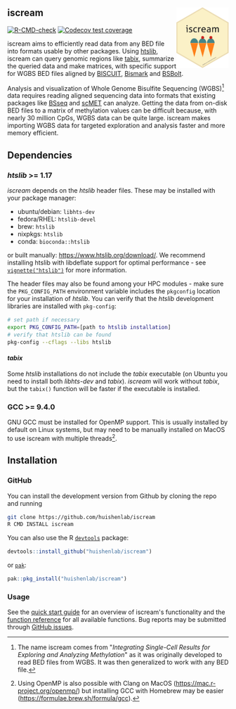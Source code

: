 ## iscream <a href="https://huishenlab.github.io/iscream/"><img src="man/figures/logo.png" align="right" height="138" style="float:right; height:138px;"/></a>

<!-- badges: start -->
[![R-CMD-check](https://github.com/huishenlab/iscream/actions/workflows/R-CMD-check.yaml/badge.svg)](https://github.com/huishenlab/iscream/actions/workflows/R-CMD-check.yaml)
[![Codecov test coverage](https://codecov.io/gh/huishenlab/iscream/graph/badge.svg)](https://app.codecov.io/gh/huishenlab/iscream)
<!-- badges: end -->

iscream aims to efficiently read data from any BED file into formats usable by
other packages. Using [htslib](https://www.htslib.org/), iscream can query
genomic regions like [tabix](https://en.wikipedia.org/wiki/Tabix), summarize the
queried data and make matrices, with specific support for WGBS BED files aligned
by [BISCUIT](https://huishenlab.github.io/biscuit/),
[Bismark](https://www.bioinformatics.babraham.ac.uk/projects/bismark/) and
[BSBolt](https://bsbolt.readthedocs.io/en/latest/).

Analysis and visualization of Whole Genome Bisulfite Sequencing (WGBS)[^1] data
requires reading aligned sequencing data into formats that existing packages
like [BSseq](https://bioconductor.org/packages/devel/bioc/html/bsseq.html) and
[scMET](https://github.com/andreaskapou/scMET) can analyze. Getting the data
from on-disk BED files to a matrix of methylation values can be difficult
because, with nearly 30 million CpGs, WGBS data can be quite large. iscream
makes importing WGBS data for targeted exploration and analysis faster and more
memory efficient.

[^1]: The name iscream comes from "*Integrating Single-Cell Results for
Exploring and Analyzing Methylation*" as it was originally developed to read BED
files from WGBS. It was then generalized to work with any BED file.


## Dependencies

### *htslib* >= 1.17

*iscream* depends on the *htslib* header files. These may be installed with
your package manager:

- ubuntu/debian: `libhts-dev`  
- fedora/RHEL: `htslib-devel`  
- brew: `htslib`  
- nixpkgs: `htslib`
- conda: `bioconda::htslib`

or built manually: <https://www.htslib.org/download/>. We recommend
installing htslib with libdeflate support for optimal performance - see
[`vignette("htslib")`](https://huishenlab.github.io/iscream/articles/htslib.html)
for more information.


The header files may also be found among your HPC modules - make sure the
`PKG_CONFIG_PATH` environment variable includes the `pkgconfig` location for
your installation of *htslib*. You can verify that the *htslib* development
libraries are installed with `pkg-config`:

```bash
# set path if necessary
export PKG_CONFIG_PATH=[path to htslib installation]
# verify that htslib can be found
pkg-config --cflags --libs htslib
```

#### *tabix*

Some *htslib* installations do not include the *tabix* executable (on Ubuntu you
need to install both *libhts-dev* and *tabix*). *iscream* will work without
*tabix*, but the `tabix()` function will be faster if the executable is
installed.

### GCC >= 9.4.0

GNU GCC must be installed for OpenMP support. This is usually installed by
default on Linux systems, but may need to be manually installed on MacOS to use
iscream with multiple threads[^2].

[^2]: Using OpenMP is also possible with Clang on MacOS
(<https://mac.r-project.org/openmp/>) but installing GCC with Homebrew may be
easier (<https://formulae.brew.sh/formula/gcc>).

## Installation

### GitHub

You can install the development version from Github by cloning the repo and
running

```bash
git clone https://github.com/huishenlab/iscream
R CMD INSTALL iscream
```

You can also use the R [`devtools`](https://devtools.r-lib.org/) package:

```r
devtools::install_github("huishenlab/iscream")
```

or [`pak`](https://pak.r-lib.org/):

```r
pak::pkg_install("huishenlab/iscream")
```

### Usage

See the [quick start guide](https://huishenlab.github.io/iscream/articles/iscream.html)
for an overview of iscream's functionality and the [function reference](https://huishenlab.github.io/iscream/reference/)
for all available functions. Bug reports may be submitted through [GitHub issues](https://github.com/huishenlab/iscream/issues).
